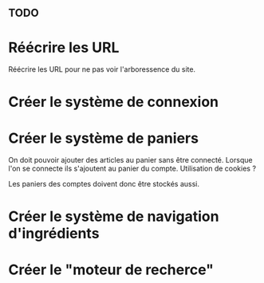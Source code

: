 TODO
----

Réécrire les URL
=================

Réécrire les URL pour ne pas voir l'arboressence du site.

Créer le système de connexion
==============================

Créer le système de paniers
============================

On doit pouvoir ajouter des articles au panier sans être connecté. Lorsque
l'on se connecte ils s'ajoutent au panier du compte. Utilisation de cookies ?

Les paniers des comptes doivent donc être stockés aussi.

Créer le système de navigation d'ingrédients
============================================

Créer le "moteur de recherce"
=============================
